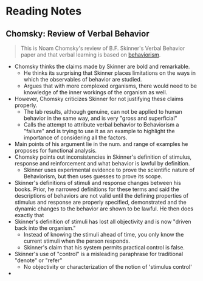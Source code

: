 # Reading Notes

## Chomsky: Review of Verbal Behavior

> This is Noam Chomsky's review of B.F. Skinner's Verbal Behavior paper and that verbal learning is based on [behaviorism](../../archives/cog-sci/2-history-of-the-mind.md#Behaviorism).

- Chomsky thinks the claims made by Skinner are bold and remarkable.
	- He thinks its surprising that Skinner places limitations on the ways in which the observables of behavior are studied.
	- Argues that with more complexed organisms, there would need to be knowledge of the inner workings of the organism as well. 
- However, Chomsky criticizes Skinner for not justifying these claims properly.
	- The lab results, although genuine, can not be applied to human behavior in the same way, and is very "gross and superficial"
	- Calls the attempt to attribute verbal behavior to Behaviorism a "failure" and is trying to use it as an example to highlight the importance of considering all the factors.
- Main points of his argument lie in the num. and range of examples he proposes for functional analysis.
- Chomsky points out inconsistencies in Skinner's definition of stimulus, response and reinforcement and what behavior is lawful by definition.
	- Skinner uses experimental evidence to prove the scientific nature of Behaviorism, but then uses guesses to prove its scope.
- Skinner's definitions of stimuli and response changes between his books. Prior, he narrowed definitions for these terms and said the descriptions of behaviors are not valid until the defining properties of stimulus and response are properly specified, demonstrated and the dynamic changes to the behavior are shown to be lawful. He then does exactly that
- Skinner's definition of stimuli has lost all objectivity and is now "driven back into the organism."
	- Instead of knowing the stimuli ahead of time, you only know the current stimuli when the person responds.
	- Skinner's claim that his system permits practical control is false.
- Skinner's use of "control" is a misleading paraphrase for traditional "denote" or "refer"
	- No objectivity or characterization of the notion of 'stimulus control'
- 